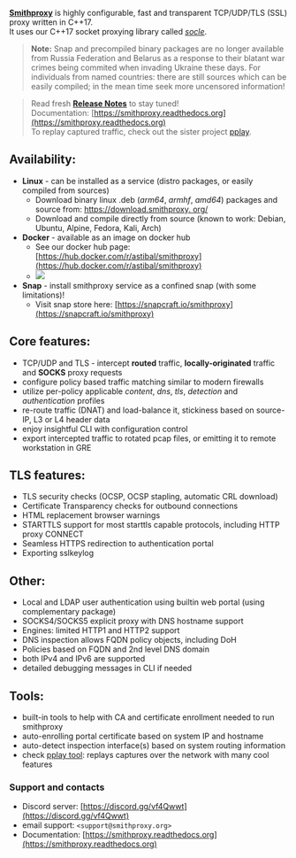 
[**Smithproxy**](https://www.smithproxy.org) is highly configurable, fast and transparent TCP/UDP/TLS (SSL) proxy
 written in C++17.  
It uses our C++17 socket proxying library called [*socle*](https://github.com/astibal/socle). 

> **Note:** Snap and precompiled binary packages are no longer available from Russia Federation and Belarus as a response
> to their blatant war crimes being commited when invading Ukraine these days.
> For individuals from named countries: there are still sources which can be easily compiled; in the mean time seek more uncensored information!

> Read fresh [**Release Notes**](https://download.smithproxy.org/0.9/Release_Notes.md) to stay tuned!  
> Documentation: [https://smithproxy.readthedocs.org](https://smithproxy.readthedocs.org)  
> To replay captured traffic, check out the sister project [pplay](https://pypi.org/project/pplay/).


## Availability:
* **Linux** - can be installed as a service (distro packages, or easily compiled from sources)
    * Download  binary linux .deb (*arm64*, *armhf*, *amd64*) packages and source from: [https://download.smithproxy.
      org/](https://download.smithproxy.org/)
    * Download and compile directly from source (known to work: Debian, Ubuntu, Alpine, Fedora, Kali, Arch)
* **Docker** - available as an image on docker hub
    * See our docker hub page: [https://hub.docker.com/r/astibal/smithproxy](https://hub.docker.com/r/astibal/smithproxy)
    * ![](https://img.shields.io/docker/pulls/astibal/smithproxy)
* **Snap** - install smithproxy service as a confined snap (with some limitations)!
    * Visit snap store here: [https://snapcraft.io/smithproxy](https://snapcraft.io/smithproxy)

## Core features:
* TCP/UDP and TLS - intercept **routed** traffic, **locally-originated** traffic and **SOCKS** proxy requests
* configure policy based traffic matching similar to modern firewalls
* utilize per-policy applicable *content*, *dns*, *tls*, *detection* and *authentication* profiles
* re-route traffic (DNAT) and load-balance it, stickiness based on source-IP, L3 or L4 header data
* enjoy insightful CLI with configuration control
* export intercepted traffic to rotated pcap files, or emitting it to remote workstation in GRE

## TLS features:
* TLS security checks (OCSP, OCSP stapling, automatic CRL download)
* Certificate Transparency checks for outbound connections
* HTML replacement browser warnings
* STARTTLS support for most starttls capable protocols, including HTTP proxy CONNECT
* Seamless HTTPS redirection to authentication portal
* Exporting sslkeylog

## Other:
* Local and LDAP user authentication using builtin web portal (using complementary package)
* SOCKS4/SOCKS5 explicit proxy with DNS hostname support
* Engines: limited HTTP1 and HTTP2 support
* DNS inspection allows FQDN policy objects, including DoH
* Policies based on FQDN and 2nd level DNS domain
* both IPv4 and IPv6 are supported
* detailed debugging messages in CLI if needed

## Tools:
* built-in tools to help with CA and certificate enrollment needed to run smithproxy
* auto-enrolling portal certificate based on system IP and hostname
* auto-detect inspection interface(s) based on system routing information
* check [pplay tool](https://pypi.org/project/pplay/): replays captures
  over the network with many cool features

### Support and contacts
  * Discord server: [https://discord.gg/vf4Qwwt](https://discord.gg/vf4Qwwt)  
  * email support: `<support@smithproxy.org>`  
  * Documentation: [https://smithproxy.readthedocs.org](https://smithproxy.readthedocs.org)  
